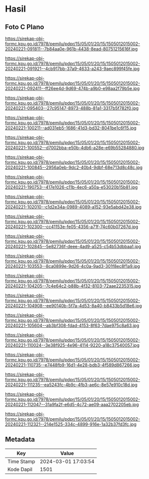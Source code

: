# Hasil

## Foto C Plano

https://sirekap-obj-formc.kpu.go.id/7978/pemilu/pdpr/15/05/01/20/15/1505012015002-20240221-091811--7b84aa0e-961b-4438-8ead-80751215616f.jpg

https://sirekap-obj-formc.kpu.go.id/7978/pemilu/pdpr/15/05/01/20/15/1505012015002-20240221-091921--4cb917bb-37a9-4633-a243-9aec899f45fe.jpg

https://sirekap-obj-formc.kpu.go.id/7978/pemilu/pdpr/15/05/01/20/15/1505012015002-20240221-092411--ff26ee4d-9d69-474b-a9b0-e98aa2f79b5e.jpg

https://sirekap-obj-formc.kpu.go.id/7978/pemilu/pdpr/15/05/01/20/15/1505012015002-20240221-095403--27c95147-8973-488b-81a1-3317b5f782f0.jpg

https://sirekap-obj-formc.kpu.go.id/7978/pemilu/pdpr/15/05/01/20/15/1505012015002-20240221-100211--ad031eb5-1686-41d3-bd32-8041be1c6f15.jpg

https://sirekap-obj-formc.kpu.go.id/7978/pemilu/pdpr/15/05/01/20/15/1505012015002-20240221-100552--d7002bba-e50b-4db6-a28e-e69b55284880.jpg

https://sirekap-obj-formc.kpu.go.id/7978/pemilu/pdpr/15/05/01/20/15/1505012015002-20240221-100845--2956a0eb-9dc2-40b4-9dbf-68e713d8c48c.jpg

https://sirekap-obj-formc.kpu.go.id/7978/pemilu/pdpr/15/05/01/20/15/1505012015002-20240221-190753--417e1026-c11b-4ec6-a50a-e53020b15b81.jpg

https://sirekap-obj-formc.kpu.go.id/7978/pemilu/pdpr/15/05/01/20/15/1505012015002-20240221-102010--c1d2e34a-0989-4089-a152-93e5abd42e38.jpg

https://sirekap-obj-formc.kpu.go.id/7978/pemilu/pdpr/15/05/01/20/15/1505012015002-20240221-102300--cc41153e-fe05-4356-a71f-74c60b07267d.jpg

https://sirekap-obj-formc.kpu.go.id/7978/pemilu/pdpr/15/05/01/20/15/1505012015002-20240221-102845--5e82736f-deee-4ad9-a525-c54b53dbbaa1.jpg

https://sirekap-obj-formc.kpu.go.id/7978/pemilu/pdpr/15/05/01/20/15/1505012015002-20240221-103553--8ca0899e-9d26-4c0a-9ad3-301f8ec8f1a9.jpg

https://sirekap-obj-formc.kpu.go.id/7978/pemilu/pdpr/15/05/01/20/15/1505012015002-20240221-104205--7c4e64c2-b88b-4f32-8103-72aae2235315.jpg

https://sirekap-obj-formc.kpu.go.id/7978/pemilu/pdpr/15/05/01/20/15/1505012015002-20240221-104908--ee90140b-5f7a-4d53-8a40-b8433b5d18e6.jpg

https://sirekap-obj-formc.kpu.go.id/7978/pemilu/pdpr/15/05/01/20/15/1505012015002-20240221-105604--ab3bf308-fdad-4153-8f63-7dae975c8a63.jpg

https://sirekap-obj-formc.kpu.go.id/7978/pemilu/pdpr/15/05/01/20/15/1505012015002-20240221-110024--3e38f925-4e96-4114-9220-a18c37540057.jpg

https://sirekap-obj-formc.kpu.go.id/7978/pemilu/pdpr/15/05/01/20/15/1505012015002-20240221-110735--e7448fb9-16d1-4e28-bdb3-4f589d867266.jpg

https://sirekap-obj-formc.kpu.go.id/7978/pemilu/pdpr/15/05/01/20/15/1505012015002-20240221-111235--ea5243fc-4b9c-4fb3-ae6c-8e57e910c18d.jpg

https://sirekap-obj-formc.kpu.go.id/7978/pemilu/pdpr/15/05/01/20/15/1505012015002-20240221-112047--31a9fa2f-e6d5-4c72-ae09-aaa2702205eb.jpg

https://sirekap-obj-formc.kpu.go.id/7978/pemilu/pdpr/15/05/01/20/15/1505012015002-20240221-112321--214e1525-334c-4899-916e-1a32b37fd3fc.jpg


## Metadata

| Key        | Value               |
| ---------- | ------------------- |
| Time Stamp | 2024-03-01 17:03:54 |
| Kode Dapil | 1501                |



